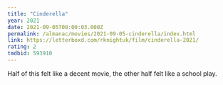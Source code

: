 ```yaml
---
title: "Cinderella"
year: 2021
date: 2021-09-05T00:00:03.000Z
permalink: /almanac/movies/2021-09-05-cinderella/index.html
link: https://letterboxd.com/rknightuk/film/cinderella-2021/
rating: 2
tmdbid: 593910
---
```


Half of this felt like a decent movie, the other half felt like a
school play.